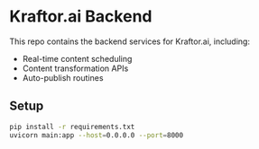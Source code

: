 # Kraftor.ai Backend

This repo contains the backend services for Kraftor.ai, including:
- Real-time content scheduling
- Content transformation APIs
- Auto-publish routines

## Setup

```bash
pip install -r requirements.txt
uvicorn main:app --host=0.0.0.0 --port=8000
```